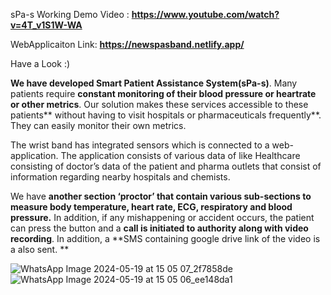 
sPa-s Working Demo Video : **https://www.youtube.com/watch?v=4T_v1S1W-WA**

WebApplicaiton Link: **https://newspasband.netlify.app/**

Have a Look :)

**We have developed Smart Patient Assistance System(sPa-s)**.
Many patients require **constant monitoring of their blood pressure or heartrate or other metrics**. 
Our solution makes these services accessible to these patients** without having to visit hospitals or pharmaceuticals frequently**. They can easily monitor their own metrics.

The wrist band has integrated sensors which is connected to a web-application. 
The application consists of various data of like Healthcare consisting of doctor’s data of the patient and pharma outlets that consist of information regarding nearby hospitals and chemists.

We have **another section ‘proctor’ that contain various sub-sections to measure body temperature, heart rate, ECG, respiratory and blood pressure.**
In addition, if any mishappening or accident occurs, the patient can press the button and a **call is initiated to authority along with video recording**. In addition, a **SMS containing google drive link of the video is a also sent.
**


![WhatsApp Image 2024-05-19 at 15 05 07_2f7858de](https://github.com/adarshjha7/sPas/assets/98156564/b807c701-4fdb-4302-a272-4e9b7421f7ac)
![WhatsApp Image 2024-05-19 at 15 05 06_ee148da1](https://github.com/adarshjha7/sPas/assets/98156564/e054f6ac-e695-489f-b88f-b39ee89505a7)
